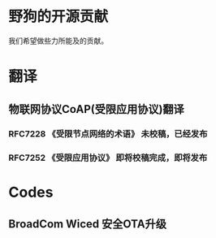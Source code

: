 # 野狗的开源贡献

我们希望做些力所能及的贡献。


# 翻译

## 物联网协议CoAP(受限应用协议)翻译

### RFC7228 《受限节点网络的术语》 未校稿，已经发布
### RFC7252 《受限应用协议》 即将校稿完成，即将发布


# Codes

## BroadCom Wiced 安全OTA升级
